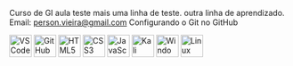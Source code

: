 Curso de GI
aula teste mais uma linha de teste.
outra linha de aprendizado.
Email: person.vieira@gmail.com 
Configurando o Git no GitHub


<p align="left">
  <img src="https://cdn.jsdelivr.net/gh/devicons/devicon/icons/vscode/vscode-original.svg" width="40" height="40" alt="VS Code"/>
  <img src="https://cdn.jsdelivr.net/gh/devicons/devicon/icons/github/github-original.svg" width="40" height="40" alt="GitHub"/>
  <img src="https://cdn.jsdelivr.net/gh/devicons/devicon/icons/html5/html5-original.svg" width="40" height="40" alt="HTML5"/>
  <img src="https://cdn.jsdelivr.net/gh/devicons/devicon/icons/css3/css3-original.svg" width="40" height="40" alt="CSS3"/>
  <img src="https://cdn.jsdelivr.net/gh/devicons/devicon/icons/javascript/javascript-original.svg" width="40" height="40" alt="JavaScript"/>
  <img src="https://upload.wikimedia.org/wikipedia/commons/2/2b/Kali-dragon-icon.svg" width="40" height="40" alt="Kali Linux"/>
  <img src="https://img.icons8.com/color/48/000000/windows-10.png" width="40" height="40" alt="Windows"/>
  <img src="https://upload.wikimedia.org/wikipedia/commons/a/af/Tux.png" width="40" height="40" alt="Linux"/>
</> 

